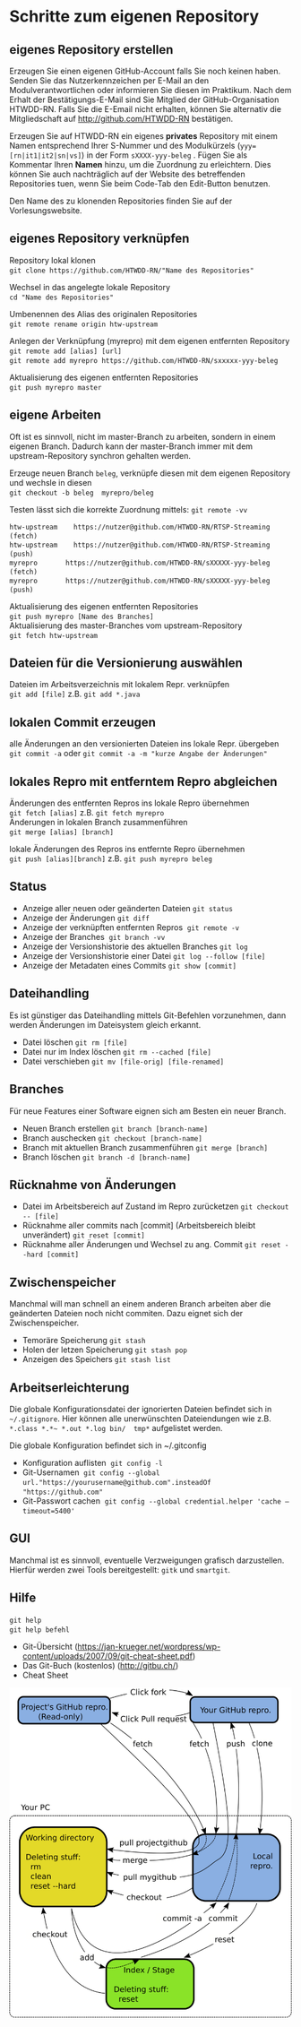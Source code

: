 # Schritte zum eigenen Repository

## eigenes Repository erstellen
Erzeugen Sie einen eigenen GitHub-Account falls Sie noch keinen haben. Senden Sie das Nutzerkennzeichen per E-Mail an den Modulverantwortlichen oder informieren Sie diesen im Praktikum. Nach dem Erhalt der Bestätigungs-E-Mail sind Sie Mitglied der GitHub-Organisation HTWDD-RN. Falls Sie die E-Email nicht erhalten, können Sie alternativ die Mitgliedschaft auf http://github.com/HTWDD-RN bestätigen.

Erzeugen Sie auf HTWDD-RN ein eigenes **privates** Repository mit einem Namen entsprechend Ihrer S-Nummer und des Modulkürzels (`yyy=[rn|it1|it2|sn|vs]`) in der Form `sXXXX-yyy-beleg` . Fügen Sie als Kommentar Ihren **Namen** hinzu, um die Zuordnung zu erleichtern. Dies können Sie auch nachträglich auf der Website des betreffenden Repositories tuen, wenn Sie beim Code-Tab den Edit-Button benutzen.

Den Name des zu klonenden Repositories finden Sie auf der Vorlesungswebsite.

## eigenes Repository verknüpfen
Repository lokal klonen  
`git clone https://github.com/HTWDD-RN/"Name des Repositories"`

Wechsel in das angelegte lokale Repository  
`cd "Name des Repositories"`

Umbenennen des Alias des originalen Repositories     
`git remote rename origin htw-upstream`

Anlegen der Verknüpfung (myrepro) mit dem eigenen entfernten Repository  
`git remote add [alias] [url]`     
`git remote add myrepro https://github.com/HTWDD-RN/sxxxxx-yyy-beleg`

Aktualisierung des eigenen entfernten Repositories  
`git push myrepro master`


## eigene Arbeiten
Oft ist es sinnvoll, nicht im master-Branch zu arbeiten, sondern in einem eigenen Branch.
Dadurch kann der master-Branch immer mit dem upstream-Repository synchron gehalten werden.

Erzeuge neuen Branch `beleg`, verknüpfe diesen mit dem eigenen Repository und wechsle in diesen  
`git checkout -b beleg  myrepro/beleg`  

Testen lässt sich die korrekte Zuordnung mittels: `git remote -vv`
```
htw-upstream	https://nutzer@github.com/HTWDD-RN/RTSP-Streaming (fetch)
htw-upstream	https://nutzer@github.com/HTWDD-RN/RTSP-Streaming (push)
myrepro	      https://nutzer@github.com/HTWDD-RN/sXXXXX-yyy-beleg (fetch)
myrepro	      https://nutzer@github.com/HTWDD-RN/sXXXXX-yyy-beleg (push)
```
Aktualisierung des eigenen entfernten Repositories  
`git push myrepro [Name des Branches]`  
Aktualisierung des master-Branches vom upstream-Repository  
`git fetch htw-upstream`

## Dateien für die Versionierung auswählen
Dateien im Arbeitsverzeichnis mit lokalem Repr. verknüpfen  
`git add [file]`  z.B. `git add *.java`

## lokalen Commit erzeugen
alle Änderungen an den versionierten Dateien ins lokale Repr. übergeben  
`git commit -a`  oder  `git commit -a -m "kurze Angabe der Änderungen"`

## lokales Repro mit entferntem Repro abgleichen
Änderungen des entfernten Repros ins lokale Repro übernehmen  
`git fetch [alias]`  z.B. `git fetch myrepro`  
Änderungen in lokalen Branch zusammenführen  
`git merge [alias] [branch]`  

lokale Änderungen des Repros ins entfernte Repro übernehmen  
`git push [alias][branch]`  z.B. `git push myrepro beleg`


## Status
* Anzeige aller neuen oder geänderten Dateien `git status`
* Anzeige der Änderungen `git diff`
* Anzeige der verknüpften entfernten Repros  `git remote -v`
* Anzeige der Branches  `git branch -vv`
* Anzeige der Versionshistorie des aktuellen Branches `git log`
* Anzeige der Versionshistorie einer Datei `git log --follow [file]`
* Anzeige der Metadaten eines Commits `git show [commit]`

## Dateihandling
Es ist günstiger das Dateihandling mittels Git-Befehlen vorzunehmen, dann werden Änderungen im Dateisystem gleich erkannt.
* Datei löschen `git rm [file]`
* Datei nur im Index löschen `git rm --cached [file]`
* Datei verschieben `git mv [file-orig] [file-renamed]`

## Branches
Für neue Features einer Software eignen sich am Besten ein neuer Branch.
* Neuen Branch erstellen `git branch [branch-name]`
* Branch auschecken `git checkout [branch-name]`
* Branch mit aktuellen Branch zusammenführen `git merge [branch]`
* Branch löschen `git branch -d [branch-name]`

## Rücknahme von Änderungen
* Datei im Arbeitsbereich auf Zustand im Repro zurücketzen `git checkout -- [file]`
* Rücknahme aller commits nach [commit] (Arbeitsbereich bleibt unverändert) `git reset [commit]`
* Rücknahme aller Änderungen und Wechsel zu ang. Commit `git reset --hard [commit]`

## Zwischenspeicher
Manchmal will man schnell an einem anderen Branch arbeiten aber die geänderten Dateien noch nicht commiten.
Dazu eignet sich der Zwischenspeicher.
* Temoräre Speicherung `git stash`
* Holen der letzen Speicherung `git stash pop`
* Anzeigen des Speichers `git stash list`

## Arbeitserleichterung
Die globale Konfigurationsdatei der ignorierten Dateien befindet sich in `~/.gitignore`.
Hier können alle unerwünschten Dateiendungen wie z.B. `*.class *.*~ *.out *.log bin/  tmp*` aufgelistet werden.

Die globale Konfiguration befindet sich in ~/.gitconfig  
* Konfiguration auflisten  `git config -l`
* Git-Usernamen  `git config --global url."https://yourusername@github.com".insteadOf "https://github.com"`
* Git-Passwort cachen  `git config --global credential.helper 'cache –timeout=5400'`

## GUI
Manchmal ist es sinnvoll, eventuelle Verzweigungen grafisch darzustellen. Hierfür werden zwei Tools bereitgestellt: `gitk` und `smartgit`.

## Hilfe
`git help`  
`git help befehl`

* Git-Übersicht (https://jan-krueger.net/wordpress/wp-content/uploads/2007/09/git-cheat-sheet.pdf)
* Das Git-Buch (kostenlos)  (http://gitbu.ch/)
* Cheat Sheet

![GitHub-Workflow](/images/git.png)
<!---  <img src="images/git.png" width="100">   --->

